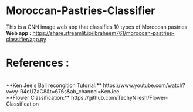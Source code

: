 # Moroccan-Pastries-Classifier
This is a CNN image web app that classifies 10 types of Moroccan pastries <br>
**Web app :** https://share.streamlit.io/ibraheem761/moroccan-pastries-classifier/app.py 

# References : 
<br>
**Ken Jee's Ball recongition Tutorial:** https://www.youtube.com/watch?v=vy-R4oUZaC8&t=676s&ab_channel=KenJee
<br>
**Flower Classification:** https://github.com/TechyNilesh/Flower-Classification
